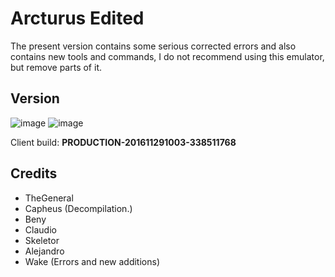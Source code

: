 # Arcturus Edited #

The present version contains some serious corrected errors and also contains new tools and commands, I do not recommend using this emulator, but remove parts of it.

## Version ##
![image](https://img.shields.io/badge/VERSION-2.2.0-success.svg?style=for-the-badge&logo=appveyor)
![image](https://img.shields.io/badge/STATUS-STABLE-green.svg?style=for-the-badge&logo=appveyor)

Client build: **PRODUCTION-201611291003-338511768**

## Credits ##
- TheGeneral
- Capheus (Decompilation.)
- Beny
- Claudio
- Skeletor
- Alejandro
- Wake (Errors and new additions)


